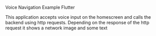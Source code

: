 Voice Navigation Example Flutter

This application accepts voice input on the homescreen and calls the backend using http requests.
Depending on the response of the http request it shows a network image and some text 
